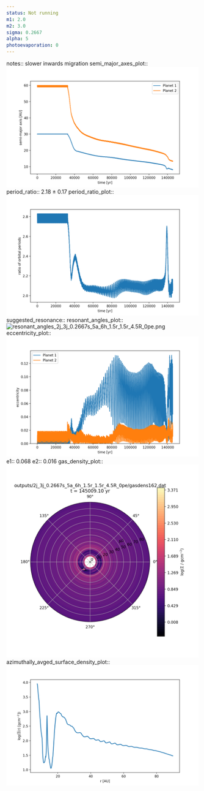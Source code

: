 ```yaml
---
status: Not running
m1: 2.0
m2: 3.0
sigma: 0.2667
alpha: 5
photoevaporation: 0
---
```


notes:: slower inwards migration
semi_major_axes_plot:: ![semi_major_axes_2j_3j_0.2667s_5a_6h_1.5r_1.5r_4.5R_0pe.png](plots/semi_major_axes/semi_major_axes_2j_3j_0.2667s_5a_6h_1.5r_1.5r_4.5R_0pe.png)
period_ratio:: 2.18 ± 0.17
period_ratio_plot:: ![period_ratio_2j_3j_0.2667s_5a_6h_1.5r_1.5r_4.5R_0pe.png](plots/period_ratio/period_ratio_2j_3j_0.2667s_5a_6h_1.5r_1.5r_4.5R_0pe.png)
suggested_resonance:: 
resonant_angles_plot:: ![resonant_angles_2j_3j_0.2667s_5a_6h_1.5r_1.5r_4.5R_0pe.png](plots/resonant_angles/resonant_angles_2j_3j_0.2667s_5a_6h_1.5r_1.5r_4.5R_0pe.png)
eccentricity_plot:: ![eccentricity_2j_3j_0.2667s_5a_6h_1.5r_1.5r_4.5R_0pe.png](plots/eccentricity/eccentricity_2j_3j_0.2667s_5a_6h_1.5r_1.5r_4.5R_0pe.png)
e1:: 0.068
e2:: 0.016
gas_density_plot:: ![gas_density_2j_3j_0.2667s_5a_6h_1.5r_1.5r_4.5R_0pe.png](plots/gas_density/gas_density_2j_3j_0.2667s_5a_6h_1.5r_1.5r_4.5R_0pe.png)
azimuthally_avged_surface_density_plot:: ![azimuthally_avged_surface_density_2j_3j_0.2667s_5a_6h_1.5r_1.5r_4.5R_0pe.png](plots/azimuthally_avged_surface_density/azimuthally_avged_surface_density_2j_3j_0.2667s_5a_6h_1.5r_1.5r_4.5R_0pe.png)
